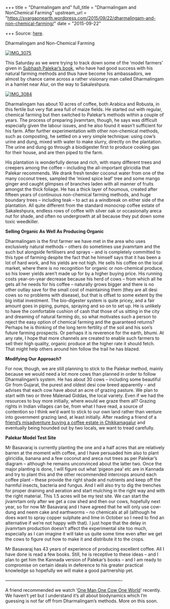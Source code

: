 +++
title = "Dharmalingam and"
full_title = "Dharmalingam and NonChemical Farming"
upstream_url = "https://svargaonearth.wordpress.com/2015/09/22/dharmalingam-and-non-chemical-farming/"
date = "2015-09-22"

+++
Source: [here](https://svargaonearth.wordpress.com/2015/09/22/dharmalingam-and-non-chemical-farming/).

Dharmalingam and Non-Chemical Farming

[![IMG_3075](https://svargaonearth.files.wordpress.com/2015/09/img_3075.jpg?w=656&h=875)](https://svargaonearth.files.wordpress.com/2015/09/img_3075.jpg)

This Saturday as we were trying to track down some of the ‘model farmers’ given in [Subhash Palekar’s book](https://svargaonearth.wordpress.com/2015/03/12/natural-farming-harshavardhan/), who have had good success with his natural farming methods and thus have become his ambassadors, we almost by chance came across a rather visionary man called Dharmalingam in a hamlet near Alur, on the way to Sakaleshpura.

[![IMG_3084](https://svargaonearth.files.wordpress.com/2015/09/img_3084.jpg?w=656&h=875)](https://svargaonearth.files.wordpress.com/2015/09/img_3084.jpg)

Dharmalingam has about 10 acres of coffee, both Arabica and Robusta, in this fertile but very flat area full of maize fields. He started out with regular, chemical farming but then switched to Palekar’s methods within a couple of years. The process of preparing jivamrtam, though, he says was difficult especially given the labour issues, and he also found it wasn’t sufficient for his farm. After further experimentation with other non-chemical methods, such as composting, he settled on a very simple technique: using cow’s urine and dung, mixed with water to make slurry, directly on the plantation. The urine and dung go through a biodigester first to produce cooking gas for their house, and are then piped to the farm.

His plantation is wonderfully dense and rich, with many different trees and creepers among the coffee – including the all-important gliricidia that Palekar recommends. We drank fresh tender coconut water from one of the many coconut trees, sampled the ‘mixed spice leaf’ tree and some mango ginger and caught glimpses of branches laden with all manner of fruits amongst the thick foliage. He has a thick layer of houmous, created after fifteen years of continuous non-chemical farming methods, and huge boundary trees – including teak – to act as a windbreak on either side of the plantation. All quite different from the standard monocrop coffee estate of Sakaleshpura, endless rows of coffee with silver oak or occasionally areca nut for shade, and often no undergrowth at all because they put down some toxic weedkiller.

**Selling Organic As Well As Producing Organic**

Dharmalingam is the first farmer we have met in the area who uses exclusively natural methods – others do sometimes use jivamrtam and the such but alongside fertilisers and sprays – and is completely committed to this type of farming despite the fact that he himself says that it has been a lot of hard work, and his yields are not high. He sells his coffee on the local market, where there is no recognition for organic or non-chemical produce, so his lower yields aren’t made up for by a higher buying price. His running costs year-on-year decrease because his herd of cows – from which all he gets all he needs for his coffee – naturally grows bigger and there is no other outlay save for the small cost of maintaining them (they are all desi cows so no problems with disease), but that is offset to some extent by the big initial investment. The bio-digester system is quite pricey, and a fair amount goes in piping, pumps, spraying and so on to set up. He is unlikely to have the comfortable cushion of cash that those of us sitting in the city and dreaming of natural farming do, so what motivates such a person to reject the easy option of chemical farming and the guaranteed returns? Perhaps he is thinking of the long term fertility of the soil and his son’s future farming prospects. Or perhaps it is reverence for the earth, bhumi. At any rate, I hope that more channels are created to enable such farmers to sell their high quality, organic produce at the higher rate it should fetch. That might help others around him follow the trail he has blazed.

**Modifying Our Approach?**

For now, though, we are still planning to stick to the Palekar method, mainly because we would need a lot more cows than planned in order to follow Dharmalingam’s system. He has about 30 cows – including some beautiful Gir from Gujarat, the purest and oldest desi cow breed apparently – and advises that each cow have about an acre of grazing pasture. We plan to start with two or three Malenad Giddas, the local variety. Even if we had the resources to buy more initially, where would we graze them all? Grazing rights in Indian villages can be, from what I have read, a source of contention so I think we’d want to stick to our own land rather than venture into government grazing land, at least initially. After reading a friend of a [friend’s misadventure buying a coffee estate in Chikkamagalur](http://www.oursatori.blogspot.in/) and eventually being hounded out by two locals, we want to tread carefully.

**Palekar Model Test Site**

Mr Basavaraj is currently planting the one and a half acres that are relatively barren at the moment with coffee, and I have persuaded him also to plant gliricidia, banana and a few coconut and areca nut trees as per Palekar’s diagram – although he remains unconvinced about the latter two. Once the major planting is done, I will figure out what ‘pigeon pea’ etc are in Kannada and try to plant this and the other recommended intercrops around each coffee plant – these provide the right shade and nutrients and keep off the harmful insects, bacteria and fungus. And I will also try to dig the trenches for proper draining and aeration and start mulching in the right way and with the right material. This 1.5 acres will be my test site. We can start the jivamrtam only after we get a cow shed and then our cows, hopefully next year, so for now Mr Basavaraj and I have agreed that he will only use cow-dung and neem cake and earthworms – no chemicals at all (although he does want to spray copper sulphate and lime in October so I need to find an alternative if we’re not happy with that). I just hope that the delay in jivamrtam production doesn’t affect the experimental site too much, especially as I can imagine it will take us quite some time even after we get the cows to figure out how to make it and distribute it to the crops.

Mr Basavaraj has 43 years of experience of producing excellent coffee. All I have done is read a few books. Still, he is receptive to these ideas – and I plan to get him the Kannada version of Palekar’s books – and I am ready to compromise on certain ideals in deference to his greater practical knowledge so hopefully we will make a good partnership yet.

——————————————————————————-

A friend recommended we watch ‘[One Man One Cow One World](http://www.imdb.com/title/tt1201582/)‘ recently. We haven’t yet but I understand it’s all about biodynamics which I’m guessing is not far off from Dharmalingam’s methods. More on this soon.
